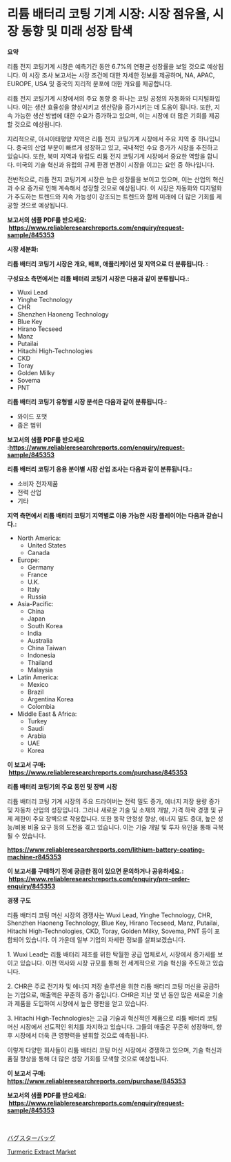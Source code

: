 <p><h1>리튬 배터리 코팅 기계 시장: 시장 점유율, 시장 동향 및 미래 성장 탐색</h1></p><p><strong>요약</strong></p>
<p><p>리튬 전지 코팅기계 시장은 예측기간 동안 6.7%의 연평균 성장률을 보일 것으로 예상됩니다. 이 시장 조사 보고서는 시장 조건에 대한 자세한 정보를 제공하며, NA, APAC, EUROPE, USA 및 중국의 지리적 분포에 대한 개요를 제공합니다.</p><p>리튬 전지 코팅기계 시장에서의 주요 동향 중 하나는 코팅 공정의 자동화와 디지털화입니다. 이는 생산 효율성을 향상시키고 생산량을 증가시키는 데 도움이 됩니다. 또한, 지속 가능한 생산 방법에 대한 수요가 증가하고 있으며, 이는 시장에 더 많은 기회를 제공할 것으로 예상됩니다.</p><p>지리적으로, 아시아태평양 지역은 리튬 전지 코팅기계 시장에서 주요 지역 중 하나입니다. 중국의 산업 부문이 빠르게 성장하고 있고, 국내적인 수요 증가가 시장을 추진하고 있습니다. 또한, 북미 지역과 유럽도 리튬 전지 코팅기계 시장에서 중요한 역할을 합니다. 미국의 기술 혁신과 유럽의 규제 환경 변경이 시장을 이끄는 요인 중 하나입니다.</p><p>전반적으로, 리튬 전지 코팅기계 시장은 높은 성장률을 보이고 있으며, 이는 산업의 혁신과 수요 증가로 인해 계속해서 성장할 것으로 예상됩니다. 이 시장은 자동화와 디지털화가 주도하는 트렌드와 지속 가능성이 강조되는 트렌드와 함께 미래에 더 많은 기회를 제공할 것으로 예상됩니다.</p></p>
<p><strong>보고서의 샘플 PDF를 받으세요: &nbsp;<a href="https://www.reliableresearchreports.com/enquiry/request-sample/845353">https://www.reliableresearchreports.com/enquiry/request-sample/845353</a></strong></p>
<p><strong>시장 세분화:</strong></p>
<p><strong> 리튬 배터리 코팅기 시장은 개요, 배포, 애플리케이션 및 지역으로 더 분류됩니다. :</strong></p>
<p><strong>구성요소 측면에서는 리튬 배터리 코팅기 시장은 다음과 같이 분류됩니다.:</strong></p>
<p><ul><li>Wuxi Lead</li><li>Yinghe Technology</li><li>CHR</li><li>Shenzhen Haoneng Technology</li><li>Blue Key</li><li>Hirano Tecseed</li><li>Manz</li><li>Putailai</li><li>Hitachi High-Technologies</li><li>CKD</li><li>Toray</li><li>Golden Milky</li><li>Sovema</li><li>PNT</li></ul></p>
<p><strong> 리튬 배터리 코팅기 유형별 시장 분석은 다음과 같이 분류됩니다.:</strong></p>
<p><ul><li>와이드 포맷</li><li>좁은 범위</li></ul></p>
<p><strong>보고서의 샘플 PDF를 받으세요 :<a href="https://www.reliableresearchreports.com/enquiry/request-sample/845353">https://www.reliableresearchreports.com/enquiry/request-sample/845353</a></strong></p>
<p><strong> 리튬 배터리 코팅기 응용 분야별 시장 산업 조사는 다음과 같이 분류됩니다.:</strong></p>
<p><ul><li>소비자 전자제품</li><li>전력 산업</li><li>기타</li></ul></p>
<p><strong>지역 측면에서 리튬 배터리 코팅기 지역별로 이용 가능한 시장 플레이어는 다음과 같습니다.:</strong></p>
<p><ul>
    <li>
        North America:
        <ul>
            <li>United States</li>
            <li>Canada</li>
        </ul>
    </li>
    <li>
        Europe:
        <ul>
            <li>Germany</li>
            <li>France</li>
            <li>U.K.</li>
            <li>Italy</li>
            <li>Russia</li>
        </ul>
    </li>
    <li>
        Asia-Pacific:
        <ul>
            <li>China</li>
            <li>Japan</li>
            <li>South Korea</li>
            <li>India</li>
            <li>Australia</li>
            <li>China Taiwan</li>
            <li>Indonesia</li>
            <li>Thailand</li>
            <li>Malaysia</li>
        </ul>
    </li>
    <li>
        Latin America:
        <ul>
            <li>Mexico</li>
            <li>Brazil</li>
            <li>Argentina Korea</li>
            <li>Colombia</li>
        </ul>
    </li>
    <li>
        Middle East & Africa:
        <ul>
            <li>Turkey</li>
            <li>Saudi</li>
            <li>Arabia</li>
            <li>UAE</li>
            <li>Korea</li>
        </ul>
    </li>
    </ul></p>
<p><strong>이 보고서 구매: &nbsp;<a href="https://www.reliableresearchreports.com/purchase/845353">https://www.reliableresearchreports.com/purchase/845353</a></strong></p>
<p><strong>리튬 배터리 코팅기의 주요 동인 및 장벽 시장</strong></p>
<p><p>리튬 배터리 코팅 기계 시장의 주요 드라이버는 전력 밀도 증가, 에너지 저장 용량 증가 및 자동차 산업의 성장입니다. 그러나 새로운 기술 및 소재의 개발, 가격 하락 경쟁 및 규제 제한이 주요 장벽으로 작용합니다. 또한 동작 안정성 향상, 에너지 밀도 증대, 높은 성능/비용 비율 요구 등의 도전을 겪고 있습니다. 이는 기술 개발 및 투자 유인을 통해 극복될 수 있습니다.</p></p>
<p><strong><a href="https://www.reliableresearchreports.com/lithium-battery-coating-machine-r845353">https://www.reliableresearchreports.com/lithium-battery-coating-machine-r845353</a></strong></p>
<p><strong>이 보고서를 구매하기 전에 궁금한 점이 있으면 문의하거나 공유하세요.: &nbsp;<a href="https://www.reliableresearchreports.com/enquiry/pre-order-enquiry/845353">https://www.reliableresearchreports.com/enquiry/pre-order-enquiry/845353</a></strong></p>
<p><strong>경쟁 구도</strong></p>
<p><p>리튬 배터리 코팅 머신 시장의 경쟁사는 Wuxi Lead, Yinghe Technology, CHR, Shenzhen Haoneng Technology, Blue Key, Hirano Tecseed, Manz, Putailai, Hitachi High-Technologies, CKD, Toray, Golden Milky, Sovema, PNT 등이 포함되어 있습니다. 이 가운데 일부 기업의 자세한 정보를 살펴보겠습니다.</p><p>1. Wuxi Lead는 리튬 배터리 제조를 위한 탁월한 공급 업체로서, 시장에서 증가세를 보이고 있습니다. 이전 역사와 시장 규모를 통해 전 세계적으로 기술 혁신을 주도하고 있습니다.</p><p>2. CHR은 주로 전기차 및 에너지 저장 솔루션을 위한 리튬 배터리 코팅 머신을 공급하는 기업으로, 매출액은 꾸준히 증가 중입니다. CHR은 지난 몇 년 동안 많은 새로운 기술과 제품을 도입하여 시장에서 높은 평판을 얻고 있습니다.</p><p>3. Hitachi High-Technologies는 고급 기술과 혁신적인 제품으로 리튬 배터리 코팅 머신 시장에서 선도적인 위치를 차지하고 있습니다. 그들의 매출은 꾸준히 성장하며, 향후 시장에서 더욱 큰 영향력을 발휘할 것으로 예측됩니다.</p><p>이렇게 다양한 회사들이 리튬 배터리 코팅 머신 시장에서 경쟁하고 있으며, 기술 혁신과 품질 향상을 통해 더 많은 성장 기회를 모색할 것으로 예상됩니다.</p></p>
<p><strong>이 보고서 구매: &nbsp; <a href="https://www.reliableresearchreports.com/purchase/845353">https://www.reliableresearchreports.com/purchase/845353</a></strong></p>
<p><strong>보고서의 샘플 PDF를 받으세요: &nbsp;<a href="https://www.reliableresearchreports.com/enquiry/request-sample/845353">https://www.reliableresearchreports.com/enquiry/request-sample/845353</a></strong><strong></strong></p>
<p>&nbsp;</p>
<p><p><a href="https://github.com/mreklxf44233/Market-Research-Report-List-1/blob/main/968235220624.md">バグスターバッグ</a></p><p><a href="https://eight-handstand-8fb.notion.site/Turmeric-Extract-Market-Provides-a-Comprehensive-Analysis-Including-a-Macro-Overview-of-the-Market-a-26748f9c8c754117945874b03ef85d2b">Turmeric Extract Market</a></p></p>